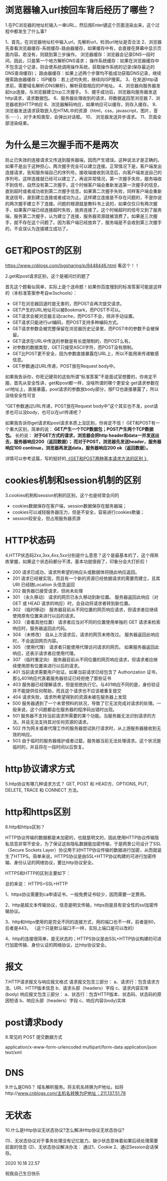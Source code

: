 # 浏览器输入url按回车背后经历了哪些？

1.在PC浏览器的地址栏输入一串URL，然后按Enter键这个页面渲染出来，这个过程中都发生了什么事?

1、首先，在浏览器地址栏中输入url，先解析url，检测url地址是否合法
2、浏览器先查看浏览器缓存-系统缓存-路由器缓存，如果缓存中有，会直接在屏幕中显示页面内容。若没有，则跳到第三步操作。
浏览器缓存：浏览器会记录DNS一段时间，因此，只是第一个地方解析DNS请求；
操作系统缓存：如果在浏览器缓存中不包含这个记录，则会使系统调用操作系统，获取操作系统的记录(保存最近的DNS查询缓存)；
路由器缓存：如果上述两个步骤均不能成功获取DNS记录，继续搜索路由器缓存；
ISP缓存：若上述均失败，继续向ISP搜索。
3、在发送http请求前，需要域名解析(DNS解析)，解析获取相应的IP地址。
4、浏览器向服务器发起tcp连接，与浏览器建立tcp三次握手。
5、握手成功后，浏览器向服务器发送http请求，请求数据包。
6、服务器处理收到的请求，将数据返回至浏览器
7、浏览器收到HTTP响应
8、浏览器解码响应，如果响应可以缓存，则存入缓存。
9、 浏览器发送请求获取嵌入在HTML中的资源（html，css，javascript，图片，音乐······），对于未知类型，会弹出对话框。
10、 浏览器发送异步请求。
11、页面全部渲染结束。

# 为什么是三次握手而不是两次

防止已失效的连接请求又传送到服务器端，因而产生错误。这种说法才是正确的。如果不是出于这种担心，两次握手完全可以建立连接。正常情况下是，客户端发出连接请求，告知服务端自己的序列号。接收端接收到消息后，向客户端发送自己的序列号。这样连接就已经可以建立了。再说异常情况，第一次握手失败，服务端收不到信号，自然没有第二次握手。这个时候客户端会重新发送第一次握手的信息，直到超时或者成功收到第二次握手信息。如果第二次握手失败，同样客户端会重新发送信号，直到建立连接或者成功为止。这样建立连接是不存在问题的，不是你说的两次握手建立不了连接。问题的根源就是教科书上说的，如果仅仅只有两次握手，如果客户端已经连接超时失败，放弃连接了。这个时候超时的信号又到了服务端，服务第二次握手，认为建立了连接，服务器资源就被浪费了。如果是三次握手，就不存在这个问题了。因为客户端已经放弃了，服务端是不会收到第三次握手的，不会误认为连接建立成功了。

# GET和POST的区别
https://www.cnblogs.com/logsharing/p/8448446.html
看这个！！

2.get和post请求区别，这个是被问烂的题了

首先这个题看似简单，实际上是个送命题！如果你百度搜到的标准答案可能是这样的（本标准答案参考自w3schools）：

- GET在浏览器回退时是无害的，而POST会再次提交请求。
- GET产生的URL地址可以被Bookmark，而POST不可以。
- GET请求会被浏览器主动cache，而POST不会，除非手动设置。
- GET请求只能进行url编码，而POST支持多种编码方式。
- GET请求参数会被完整保留在浏览器历史记录里，而POST中的参数不会被保留。
- GET请求在URL中传送的参数是有长度限制的，而POST么有。
- 对参数的数据类型，GET只接受ASCII字符，而POST没有限制。
- GET比POST更不安全，因为参数直接暴露在URL上，所以不能用来传递敏感信息。
- GET参数通过URL传递，POST放在Request body中。

如果我告诉你，你死记硬背的这些所谓“标准答案”不是面试官想要的，你肯定不服，首先从安全性讲，get和post都一样，没啥所谓的哪个更安全
get请求参数在url地址上，直接暴露，post请求的参数放body部分，按F12也直接暴露了，所以没啥安全性可言

“GET参数通过URL传递，POST放在Request body中”这个其实也不准，post请求也可以没body，也可以在url传递呢？

如果我告诉你get请求和post请求本质上没区别，你肯定不信！
GET和POST有一个重大区别，简单的说：
**GET产生一个TCP数据包；POST产生两个TCP数据包。**
长的说：
**对于GET方式的请求，浏览器会把http header和data一并发送出去，服务器响应200（返回数据）；
而对于POST，浏览器先发送header，服务器响应100 continue，浏览器再发送data，服务器响应200 ok（返回数据）。**

详情可以参考这篇，写的挺好的[《GET和POST两种基本请求方法的区别 》](http://www.cnblogs.com/logsharing/p/8448446.html)

# cookies机制和session机制的区别

3.cookies机制和session机制的区别，这个也是经常会问的

- cookies数据保存在客户端，session数据保存在服务器端；
- cookies可以减轻服务器压力，但是不安全，容易进行cookies欺骗；
- session较安全，但占用服务器资源

# HTTP状态码

4.HTTP状态码2xx,3xx,4xx,5xx分别是什么意思？这个是最基本的了，这个得熟练掌握，如果这个状态码都分不清，基本功就很弱了，印象分会大打折扣！

- 200 请求已成功，请求所希望的响应头或数据体将随此响应返回。
- 201 请求已经被实现，而且有一个新的资源已经依据请求的需要而建立，且其 URI 已经随Location 头信息返回
- 202 服务器已接受请求，但尚未处理
- 301 （永久移动） 请求的网页已永久移动到新位置。 服务器返回此响应（对 GET 或 HEAD 请求的响应）时，会自动将请求者转到新位置。
- 302 （临时移动） 服务器目前从不同位置的网页响应请求，但请求者应继续使用原有位置来进行以后的请求。
- 303 （查看其他位置） 请求者应当对不同的位置使用单独的 GET 请求来检索响应时，服务器返回此代码。
- 304 （未修改） 自从上次请求后，请求的网页未修改过。 服务器返回此响应时，不会返回网页内容。
- 305 （使用代理） 请求者只能使用代理访问请求的网页。 如果服务器返回此响应，还表示请求者应使用代理。
- 307 （临时重定向） 服务器目前从不同位置的网页响应请求，但请求者应继续使用原有位置来进行以后的请求。
- 401 当前请求需要用户验证。如果当前请求已经包含了 Authorization 证书，那么401响应代表着服务器验证已经拒绝了那些证书
- 403 服务器已经理解请求，但是拒绝执行它。与401响应不同的是，身份验证并不能提供任何帮助，而且这个请求也不应该被重复提交
- 404 请求失败，请求所希望得到的资源未被在服务器上发现
- 500 服务器遇到了一个未曾预料的状况，导致了它无法完成对请求的处理。一般来说，这个问题都会在服务器的程序码出错时出现。
- 501 服务器不支持当前请求所需要的某个功能。当服务器无法识别请求的方法，并且无法支持其对任何资源的请求。
- 502 作为网关或者代理工作的服务器尝试执行请求时，从上游服务器接收到无效的响应。
- 503 由于临时的服务器维护或者过载，服务器当前无法处理请求。这个状况是临时的，并且将在一段时间以后恢复。

# http协议请求方式

5.http协议有哪几种请求方式？
GET, POST 和 HEAD方、OPTIONS, PUT, DELETE, TRACE 和 CONNECT 方法。

# http和https区别

6.http和https区别？

HTTP协议传输的数据都是未加密的，也就是明文的，因此使用HTTP协议传输隐私信息非常不安全，为了保证这些隐私数据能加密传输，于是网景公司设计了SSL（Secure Sockets Layer）协议用于对HTTP协议传输的数据进行加密，从而就诞生了HTTPS。简单来说，HTTPS协议是由SSL+HTTP协议构建的可进行加密传输、身份认证的网络协议，要比http协议安全。

HTTPS和HTTP的区别主要如下：

总的来说： HTTPS=SSL+HTTP

1、https协议需要到ca申请证书，一般免费证书较少，因而需要一定费用。

2、http是超文本传输协议，信息是明文传输，https则是具有安全性的ssl加密传输协议。

3、http和https使用的是完全不同的连接方式，用的端口也不一样，前者是80，后者是443。
（这个只是默认端口不一样，实际上端口是可以改的）

4、http的连接很简单，是无状态的；HTTPS协议是由SSL+HTTP协议构建的可进行加密传输、身份认证的网络协议，比http协议安全。

# 报文

7.HTTP请求报文与响应报文格式
请求报文包含三部分：
a、请求行：包含请求方法、URI、HTTP版本信息
b、请求头部（headers）字段
c、请求内容实体(body)
响应报文包含三部分：
a、状态行：包含HTTP版本、状态码、状态码的原因短语
b、响应头部（headers）字段
c、响应内容(body)实体

# post请求body

8.常见的 POST 提交数据方式

application/x-www-form-urlencoded
multipart/form-data
application/json
text/xml

# DNS

9.什么是DNS？
域名解析服务。将主机名转换为IP地址。如将http://www.cnblogs.com/主机名转换为IP地址：211.137.51.78

# 无状态

10.什么是Http协议无状态协议?怎么解决Http协议无状态协议?

(1)、无状态协议对于事务处理没有记忆能力。缺少状态意味着如果后续处理需要前面的信息
(2)、无状态协议解决办法： 通过1、Cookie 2、通过Session会话保存。





2020 10.18 22.57

 祝我自己生日快乐
